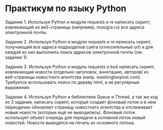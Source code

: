 # Практикум по языку Python

Задание 1. 
Используя Python и модули requests и re написать скрипт, извлекающий из веб-страницы (например, mosigra.ru) все адреса электронной почты.

Задание 2.
Используя Python и модули requests и re написать скрипт, получающий все адреса подразделов сайта (относительные url) и для каждой из них выполнить поиск адресов электронной почты (см. задание 1).

Задание 3. 
Используя Python и модуль requests и bs4 написать скрипт, извлекающий новости (отдельно заголовок, аннотацию, авторов) из веб-страницы новостного агентства (напр. washingtonpost.com). Требуется использовать поиск по дереву html, а не регулярные выражения.

Задание 4. 
Используя Python  и библиотеки Queue и Thread, а так же код из 3 задания, написать скрипт, который создает фоновый поток и в нем периодично обновляет страницу новостного агентства и отслеживает новые новости (которые ещё не выводились). Фоновый поток использует объект очередь для передачи в основной поток новый новостей. Новости выводятся на печать из основного потока.
